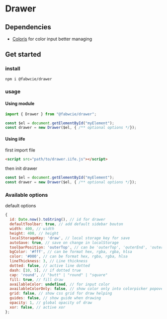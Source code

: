 # Drawer

## Dependencies

- [Coloris](https://github.com/mdbassit/Coloris) for color input better managing

## Get started

### install

```bash
npm i @fabwcie/drawer
```

### usage

#### Using module

```js
import { Drawer } from "@fabwcie/drawer";

const $el = document.getElementById("myElement");
const drawer = new Drawer($el, { /** optional options */});
```

#### Using iife

first import file

```html
<script src="path/to/drawer.iife.js"></script>
```

then init drawer

```js
const $el = document.getElementById("myElement");
const drawer = new Drawer($el, { /** optional options */});
```

### Available options

default options

```js
{
  id: Date.now().toString(), // id for drawer
  defaultToolbar: true, // add default sidebar bouton
  width: 400, // width
  height: 400, // height
  localStorageKey: 'draw', // local storage key for save
  autoSave: true, // save on change in localStorage
  toolbarPosition: 'outerTop', // can be 'outerTop', 'outerEnd', 'outerBottom', 'outerStart', 'innerTop', 'innerEnd', 'innerBottom', 'innerStart'
  bgColor: '#fff', // can be format hex, rgba, rgba, hlsa
  color: '#000', // can be format hex, rgba, rgba, hlsa
  lineThickness: 3, // Line thickness
  dotted: false, // active line dotted
  dash: [10, 5], // if dotted true
  cap: 'round', // "butt" | "round" | "square"
  fill: true, // fill draw
  availableColor: undefined, // for input color
  availableColorOnly: false, // show color only into colorpicker popover
  grid: false, // show css grid for draw helping
  guides: false, // show guide when drawing
  opacity: 1, // global opacity of draw
  xor: false, // active xor
};
```
